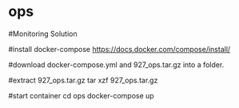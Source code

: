 # ops
#Monitoring Solution

#install docker-compose
https://docs.docker.com/compose/install/

#download docker-compose.yml and 927_ops.tar.gz into a folder.  

#extract 927_ops.tar.gz
tar xzf 927_ops.tar.gz

#start container
cd ops
docker-compose up
